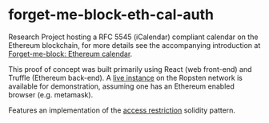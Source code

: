 # forget-me-block-eth-cal-auth

Research Project hosting a RFC 5545 (iCalendar) compliant calendar on the Ethereum blockchain, for more details see the accompanying introduction at [Forget-me-block: Ethereum calendar](https://www.preciouschicken.com/blog/posts/forget-me-block-eth-cal/).

This proof of concept was built primarily using React (web front-end) and Truffle (Ethereum back-end).  A [live instance](https://forget-me-block-eth-cal-auth.preciouschicken.com/) on the Ropsten network is available for demonstration, assuming one has an Ethereum enabled browser (e.g. metamask).

Features an implementation of the [access restriction](https://fravoll.github.io/solidity-patterns/access_restriction.html) solidity pattern.
